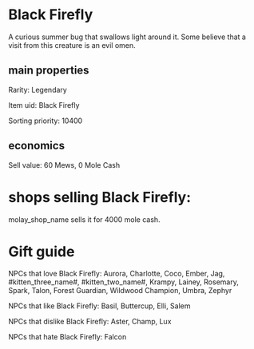 # Black Firefly

A curious summer bug that swallows light around it. Some believe that a visit from this creature is an evil omen.

## main properties

Rarity: Legendary

Item uid: Black Firefly

Sorting priority: 10400

## economics

Sell value: 60 Mews, 0 Mole Cash

# shops selling Black Firefly:

molay_shop_name sells it for 4000 mole cash.

# Gift guide

NPCs that love Black Firefly: Aurora, Charlotte, Coco, Ember, Jag, #kitten_three_name#, #kitten_two_name#, Krampy, Lainey, Rosemary, Spark, Talon, Forest Guardian, Wildwood Champion, Umbra, Zephyr

NPCs that like Black Firefly: Basil, Buttercup, Elli, Salem

NPCs that dislike Black Firefly: Aster, Champ, Lux

NPCs that hate Black Firefly: Falcon